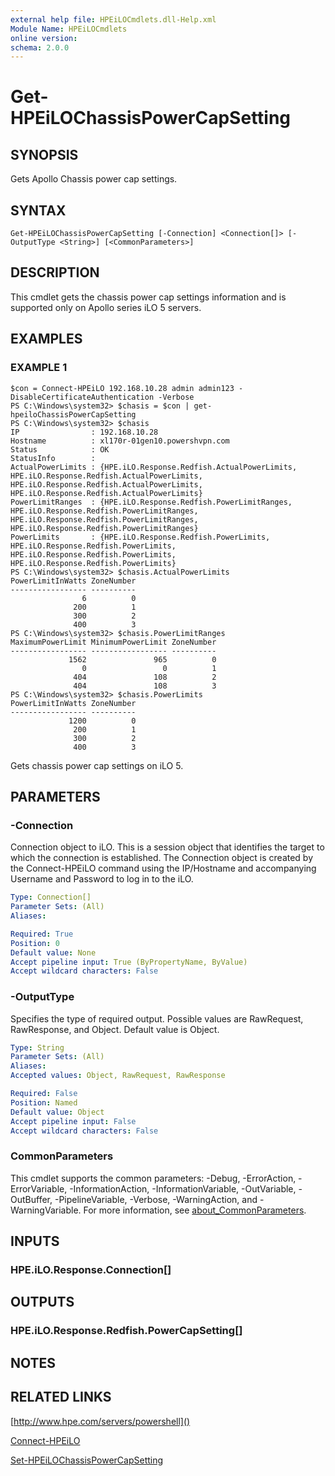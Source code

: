 ```yaml
---
external help file: HPEiLOCmdlets.dll-Help.xml
Module Name: HPEiLOCmdlets
online version:
schema: 2.0.0
---
```


# Get-HPEiLOChassisPowerCapSetting

## SYNOPSIS
Gets Apollo Chassis power cap settings.

## SYNTAX

```
Get-HPEiLOChassisPowerCapSetting [-Connection] <Connection[]> [-OutputType <String>] [<CommonParameters>]
```

## DESCRIPTION
This cmdlet gets the chassis power cap settings information and is supported only on Apollo series iLO 5 servers.

## EXAMPLES

### EXAMPLE 1
```
$con = Connect-HPEiLO 192.168.10.28 admin admin123 -DisableCertificateAuthentication -Verbose
PS C:\Windows\system32> $chasis = $con | get-hpeiloChassisPowerCapSetting 
PS C:\Windows\system32> $chasis
IP                : 192.168.10.28
Hostname          : xl170r-01gen10.powershvpn.com
Status            : OK
StatusInfo        : 
ActualPowerLimits : {HPE.iLO.Response.Redfish.ActualPowerLimits, HPE.iLO.Response.Redfish.ActualPowerLimits, HPE.iLO.Response.Redfish.ActualPowerLimits, HPE.iLO.Response.Redfish.ActualPowerLimits}
PowerLimitRanges  : {HPE.iLO.Response.Redfish.PowerLimitRanges, HPE.iLO.Response.Redfish.PowerLimitRanges, HPE.iLO.Response.Redfish.PowerLimitRanges, HPE.iLO.Response.Redfish.PowerLimitRanges}
PowerLimits       : {HPE.iLO.Response.Redfish.PowerLimits, HPE.iLO.Response.Redfish.PowerLimits, HPE.iLO.Response.Redfish.PowerLimits, HPE.iLO.Response.Redfish.PowerLimits}
PS C:\Windows\system32> $chasis.ActualPowerLimits
PowerLimitInWatts ZoneNumber
----------------- ----------
                6          0
              200          1
              300          2
              400          3
PS C:\Windows\system32> $chasis.PowerLimitRanges
MaximumPowerLimit MinimumPowerLimit ZoneNumber
----------------- ----------------- ----------
             1562               965          0
                0                 0          1
              404               108          2
              404               108          3
PS C:\Windows\system32> $chasis.PowerLimits
PowerLimitInWatts ZoneNumber
----------------- ----------
             1200          0
              200          1
              300          2
              400          3
```

Gets chassis power cap settings on iLO 5.

## PARAMETERS

### -Connection
Connection object to iLO.
This is a session object that identifies the target to which the connection is established.
The Connection object is created by the Connect-HPEiLO command using the IP/Hostname and accompanying Username and Password to log in to the iLO.

```yaml
Type: Connection[]
Parameter Sets: (All)
Aliases:

Required: True
Position: 0
Default value: None
Accept pipeline input: True (ByPropertyName, ByValue)
Accept wildcard characters: False
```

### -OutputType
Specifies the type of required output.
Possible values are RawRequest, RawResponse, and Object.
Default value is Object.

```yaml
Type: String
Parameter Sets: (All)
Aliases:
Accepted values: Object, RawRequest, RawResponse

Required: False
Position: Named
Default value: Object
Accept pipeline input: False
Accept wildcard characters: False
```

### CommonParameters
This cmdlet supports the common parameters: -Debug, -ErrorAction, -ErrorVariable, -InformationAction, -InformationVariable, -OutVariable, -OutBuffer, -PipelineVariable, -Verbose, -WarningAction, and -WarningVariable. For more information, see [about_CommonParameters](http://go.microsoft.com/fwlink/?LinkID=113216).

## INPUTS

### HPE.iLO.Response.Connection[]
## OUTPUTS

### HPE.iLO.Response.Redfish.PowerCapSetting[]
## NOTES

## RELATED LINKS

[http://www.hpe.com/servers/powershell]()

[Connect-HPEiLO]()

[Set-HPEiLOChassisPowerCapSetting]()

